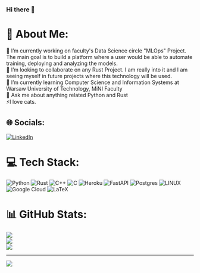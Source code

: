 ### Hi there 👋

# 💫 About Me:
🔭 I’m currently working on faculty's Data Science circle "MLOps" Project. The main goal is to build a platform where a user would be able to automate training, deploying and analyzing the models. <br>👯 I’m looking to collaborate on any Rust Project. I am really into it and I am seeing myself in future projects where this technology will be used.<br>🌱 I’m currently learning Computer Science and Information Systems at Warsaw University of Technology, MiNI Faculty<br>💬 Ask me about anything related Python and Rust<br>⚡I love cats.

## 🌐 Socials:
[![LinkedIn](https://img.shields.io/badge/LinkedIn-%230077B5.svg?logo=linkedin&logoColor=white)](https://linkedin.com/in/https://www.linkedin.com/in/sebastian-rydz-419930262/) 

# 💻 Tech Stack:
![Python](https://img.shields.io/badge/python-3670A0?style=for-the-badge&logo=python&logoColor=ffdd54) ![Rust](https://img.shields.io/badge/rust-%23000000.svg?style=for-the-badge&logo=rust&logoColor=white) ![C++](https://img.shields.io/badge/c++-%2300599C.svg?style=for-the-badge&logo=c%2B%2B&logoColor=white) ![C](https://img.shields.io/badge/c-%2300599C.svg?style=for-the-badge&logo=c&logoColor=white) ![Heroku](https://img.shields.io/badge/heroku-%23430098.svg?style=for-the-badge&logo=heroku&logoColor=white) ![FastAPI](https://img.shields.io/badge/FastAPI-005571?style=for-the-badge&logo=fastapi) ![Postgres](https://img.shields.io/badge/postgres-%23316192.svg?style=for-the-badge&logo=postgresql&logoColor=white) ![LINUX](https://img.shields.io/badge/Linux-FCC624?style=for-the-badge&logo=linux&logoColor=black)  ![Google Cloud](https://img.shields.io/badge/Google%20Cloud-%234285F4.svg?style=for-the-badge&logo=google-cloud&logoColor=white) ![LaTeX](https://img.shields.io/badge/latex-%23008080.svg?style=for-the-badge&logo=latex&logoColor=white) 
# 📊 GitHub Stats:
![](https://github-readme-stats.vercel.app/api?username=TheRealSeber&theme=dark&hide_border=false&include_all_commits=true&count_private=false)<br/>
![](https://github-readme-streak-stats.herokuapp.com/?user=TheRealSeber&theme=dark&hide_border=false)<br/>
![](https://github-readme-stats.vercel.app/api/top-langs/?username=TheRealSeber&theme=dark&hide_border=false&include_all_commits=true&count_private=false&layout=compact)

---
[![](https://visitcount.itsvg.in/api?id=TheRealSeber&icon=0&color=0)](https://visitcount.itsvg.in)

<!-- Proudly created with GPRM ( https://gprm.itsvg.in ) -->
